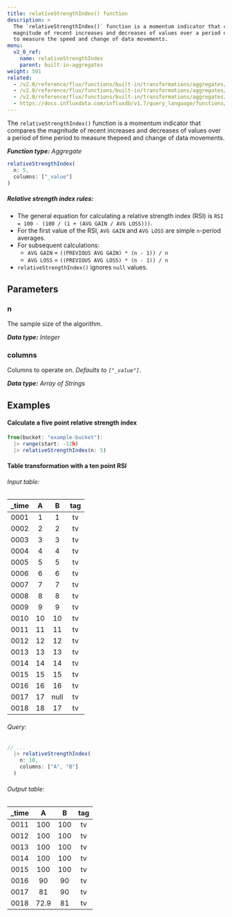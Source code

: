 ```yaml
---
title: relativeStrengthIndex() function
description: >
  The `relativeStrengthIndex()` function is a momentum indicator that compares the
  magnitude of recent increases and decreases of values over a period of time period
  to measure the speed and change of data movements.
menu:
  v2_0_ref:
    name: relativeStrengthIndex
    parent: built-in-aggregates
weight: 501
related:
  - /v2.0/reference/flux/functions/built-in/transformations/aggregates/movingaverage/
  - /v2.0/reference/flux/functions/built-in/transformations/aggregates/timedmovingaverage/
  - /v2.0/reference/flux/functions/built-in/transformations/aggregates/exponentialmovingaverage/
  - https://docs.influxdata.com/influxdb/v1.7/query_language/functions/#relative-strength-index, InfluxQL RELATIVE_STRENGTH_INDEX()
---
```


The `relativeStrengthIndex()` function is a momentum indicator that compares the
magnitude of recent increases and decreases of values over a period of time period
to measure thepeed and change of data movements.

_**Function type:** Aggregate_  

```js
relativeStrengthIndex(
  n: 5,
  columns: ["_value"]
)
```

##### Relative strength index rules:
- The general equation for calculating a relative strength index (RSI) is
  `RSI = 100 - (100 / (1 + (AVG GAIN / AVG LOSS)))`.
- For the first value of the RSI, `AVG GAIN` and `AVG LOSS` are simple `n`-period averages.
- For subsequent calculations:
  - `AVG GAIN` = `((PREVIOUS AVG GAIN) * (n - 1)) / n`
  - `AVG LOSS` = `((PREVIOUS AVG LOSS) * (n - 1)) / n`
- `relativeStrengthIndex()` ignores `null` values.

## Parameters

### n
The sample size of the algorithm.

_**Data type:** Integer_

### columns
Columns to operate on. _Defaults to `["_value"]`_.

_**Data type:** Array of Strings_

## Examples

#### Calculate a five point relative strength index
```js
from(bucket: "example-bucket"):
  |> range(start: -12h)
  |> relativeStrengthIndex(n: 5)
```

#### Table transformation with a ten point RSI

###### Input table:
| _time | A    | B    | tag |
|:-----:|:----:|:----:|:---:|
| 0001  | 1    | 1    | tv  |
| 0002  | 2    | 2    | tv  |
| 0003  | 3    | 3    | tv  |
| 0004  | 4    | 4    | tv  |
| 0005  | 5    | 5    | tv  |
| 0006  | 6    | 6    | tv  |
| 0007  | 7    | 7    | tv  |
| 0008  | 8    | 8    | tv  |
| 0009  | 9    | 9    | tv  |
| 0010  | 10   | 10   | tv  |
| 0011  | 11   | 11   | tv  |
| 0012  | 12   | 12   | tv  |
| 0013  | 13   | 13   | tv  |
| 0014  | 14   | 14   | tv  |
| 0015  | 15   | 15   | tv  |
| 0016  | 16   | 16   | tv  |
| 0017  | 17   | null | tv  |
| 0018  | 18   | 17   | tv  |

###### Query:
```js
// ...
  |> relativeStrengthIndex(
    n: 10,
    columns: ["A", "B"]
  )
```

###### Output table:
| _time |   A  |   B  | tag |
|:-----:|:----:|:----:|:---:|
|  0011 | 100  | 100  |  tv |
|  0012 | 100  | 100  |  tv |
|  0013 | 100  | 100  |  tv |
|  0014 | 100  | 100  |  tv |
|  0015 | 100  | 100  |  tv |
|  0016 |  90  |  90  |  tv |
|  0017 |  81  |  90  |  tv |
|  0018 | 72.9 |  81  |  tv |
